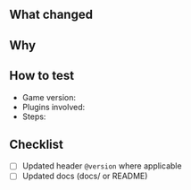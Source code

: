 ## What changed

## Why

## How to test
- Game version:
- Plugins involved:
- Steps:

## Checklist
- [ ] Updated header `@version` where applicable
- [ ] Updated docs (docs/ or README)
